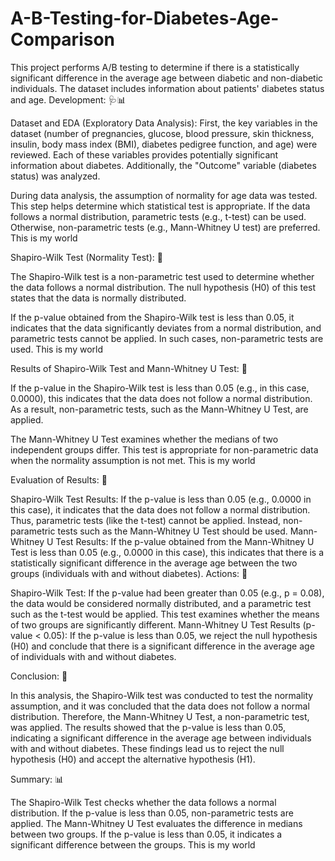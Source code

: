 # A-B-Testing-for-Diabetes-Age-Comparison
This project performs A/B testing to determine if there is a statistically significant difference in the average age between diabetic and non-diabetic individuals. The dataset includes information about patients' diabetes status and age.
Development: 🩺📊

Dataset and EDA (Exploratory Data Analysis): First, the key variables in the dataset (number of pregnancies, glucose, blood pressure, skin thickness, insulin, body mass index (BMI), diabetes pedigree function, and age) were reviewed. Each of these variables provides potentially significant information about diabetes. Additionally, the "Outcome" variable (diabetes status) was analyzed.

During data analysis, the assumption of normality for age data was tested. This step helps determine which statistical test is appropriate. If the data follows a normal distribution, parametric tests (e.g., t-test) can be used. Otherwise, non-parametric tests (e.g., Mann-Whitney U test) are preferred.
This is my world

Shapiro-Wilk Test (Normality Test): 🤔

The Shapiro-Wilk test is a non-parametric test used to determine whether the data follows a normal distribution. The null hypothesis (H0) of this test states that the data is normally distributed.

If the p-value obtained from the Shapiro-Wilk test is less than 0.05, it indicates that the data significantly deviates from a normal distribution, and parametric tests cannot be applied. In such cases, non-parametric tests are used. This is my world

Results of Shapiro-Wilk Test and Mann-Whitney U Test: 🧐

If the p-value in the Shapiro-Wilk test is less than 0.05 (e.g., in this case, 0.0000), this indicates that the data does not follow a normal distribution. As a result, non-parametric tests, such as the Mann-Whitney U Test, are applied.

The Mann-Whitney U Test examines whether the medians of two independent groups differ. This test is appropriate for non-parametric data when the normality assumption is not met.
This is my world

Evaluation of Results: 🚀

Shapiro-Wilk Test Results: If the p-value is less than 0.05 (e.g., 0.0000 in this case), it indicates that the data does not follow a normal distribution. Thus, parametric tests (like the t-test) cannot be applied. Instead, non-parametric tests such as the Mann-Whitney U Test should be used. Mann-Whitney U Test Results: If the p-value obtained from the Mann-Whitney U Test is less than 0.05 (e.g., 0.0000 in this case), this indicates that there is a statistically significant difference in the average age between the two groups (individuals with and without diabetes).
Actions: 🔧

Shapiro-Wilk Test: If the p-value had been greater than 0.05 (e.g., p = 0.08), the data would be considered normally distributed, and a parametric test such as the t-test would be applied. This test examines whether the means of two groups are significantly different. Mann-Whitney U Test Results (p-value < 0.05): If the p-value is less than 0.05, we reject the null hypothesis (H0) and conclude that there is a significant difference in the average age of individuals with and without diabetes.

Conclusion: 🎯

In this analysis, the Shapiro-Wilk test was conducted to test the normality assumption, and it was concluded that the data does not follow a normal distribution. Therefore, the Mann-Whitney U Test, a non-parametric test, was applied. The results showed that the p-value is less than 0.05, indicating a significant difference in the average age between individuals with and without diabetes. These findings lead us to reject the null hypothesis (H0) and accept the alternative hypothesis (H1).

Summary: 📊

The Shapiro-Wilk Test checks whether the data follows a normal distribution. If the p-value is less than 0.05, non-parametric tests are applied.
The Mann-Whitney U Test evaluates the difference in medians between two groups. If the p-value is less than 0.05, it indicates a significant difference between the groups.
This is my world




